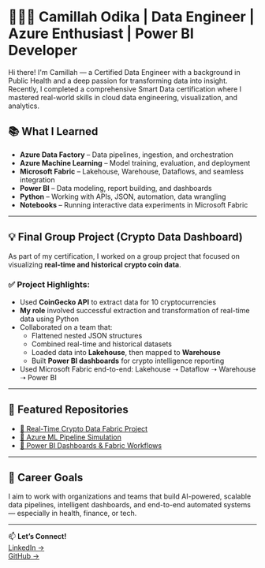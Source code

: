 # 👩🏽‍💻 Camillah Odika | Data Engineer | Azure Enthusiast | Power BI Developer

Hi there! I'm Camillah — a Certified Data Engineer with a background in Public Health and a deep passion for transforming data into insight. 
Recently, I completed a comprehensive Smart Data certification where I mastered real-world skills in cloud data engineering, visualization, and analytics.

## 📚 What I Learned
- **Azure Data Factory** – Data pipelines, ingestion, and orchestration
- **Azure Machine Learning** – Model training, evaluation, and deployment
- **Microsoft Fabric** – Lakehouse, Warehouse, Dataflows, and seamless integration
- **Power BI** – Data modeling, report building, and dashboards
- **Python** – Working with APIs, JSON, automation, data wrangling
- **Notebooks** – Running interactive data experiments in Microsoft Fabric

---

## 💡 Final Group Project (Crypto Data Dashboard)
As part of my certification, I worked on a group project that focused on visualizing **real-time and historical crypto coin data**.

### ✅ Project Highlights:
- Used **CoinGecko API** to extract data for 10 cryptocurrencies
- **My role** involved successful extraction and transformation of real-time data using Python
- Collaborated on a team that:
  - Flattened nested JSON structures
  - Combined real-time and historical datasets
  - Loaded data into **Lakehouse**, then mapped to **Warehouse**
  - Built **Power BI dashboards** for crypto intelligence reporting
- Used Microsoft Fabric end-to-end: Lakehouse ➝ Dataflow ➝ Warehouse ➝ Power BI

---

## 🔗 Featured Repositories
- [🔗 Real-Time Crypto Data Fabric Project](https://github.com/camillah-odika/RealTime_Crypto_Data_Fabric)
- [🔗 Azure ML Pipeline Simulation](https://github.com/camillah-odika/AzureML_Pipeline)
- [🔗 Power BI Dashboards & Fabric Workflows](https://github.com/camillah-odika/PowerBI_Fabric_Insights)

---

## 🎯 Career Goals
I aim to work with organizations and teams that build AI-powered, scalable data pipelines, intelligent dashboards, and end-to-end automated systems — especially in health, finance, or tech.

---

📫 **Let’s Connect!**  
[LinkedIn →](https://www.linkedin.com/in/camillah-odika-4b1a552b3/)  
[GitHub →](https://github.com/camillah-odika/camillah-odika/tree/main)

